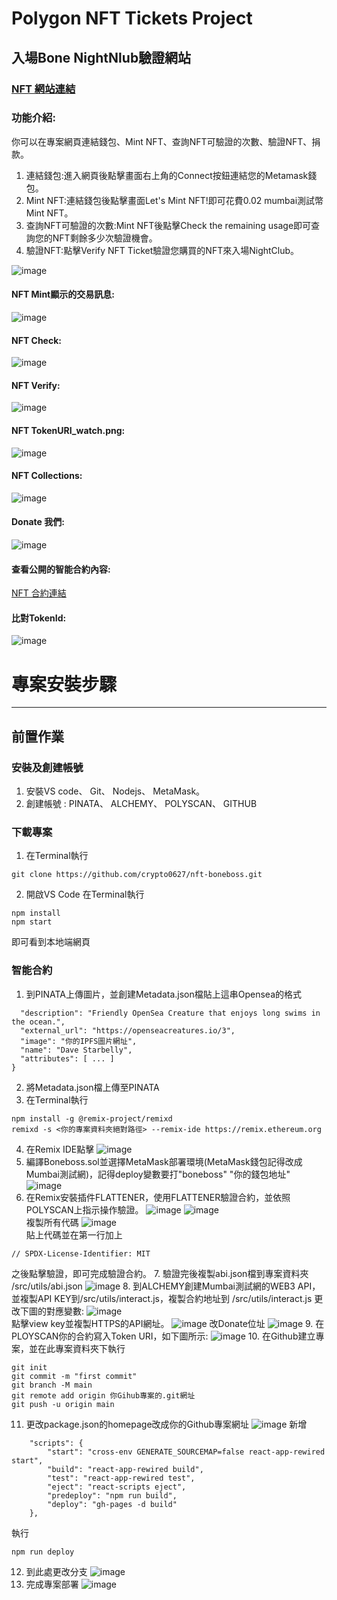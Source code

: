 # Polygon NFT Tickets Project
入場Bone NightNlub驗證網站
----
### [NFT 網站連結](https://crypto0627.github.io/nft-boneboss/)

### 功能介紹:
你可以在專案網頁連結錢包、Mint NFT、查詢NFT可驗證的次數、驗證NFT、捐款。

1. 連結錢包:進入網頁後點擊畫面右上角的Connect按鈕連結您的Metamask錢包。
2. Mint NFT:連結錢包後點擊畫面Let's Mint NFT!即可花費0.02 mumbai測試幣Mint NFT。
3. 查詢NFT可驗證的次數:Mint NFT後點擊Check the remaining usage即可查詢您的NFT剩餘多少次驗證機會。
4. 驗證NFT:點擊Verify NFT Ticket驗證您購買的NFT來入場NightClub。<br>

![image](https://github.com/crypto0627/nft-boneboss/blob/main/result_pic/Banner.png)

#### NFT Mint顯示的交易訊息:
![image](https://github.com/crypto0627/nft-boneboss/blob/main/result_pic/mint.png)

#### NFT Check:
![image](https://github.com/crypto0627/nft-boneboss/blob/main/result_pic/check.png)

#### NFT Verify:
![image](https://github.com/crypto0627/nft-boneboss/blob/main/result_pic/verify.png)

#### NFT TokenURI_watch.png:
![image](https://github.com/crypto0627/nft-boneboss/blob/main/result_pic/TokenURI_watch.png)

#### NFT Collections:
![image](https://github.com/crypto0627/nft-boneboss/blob/main/result_pic/NFT_Collection.png)

#### Donate 我們:
![image](https://github.com/crypto0627/nft-boneboss/blob/main/result_pic/donate.png)

#### 查看公開的智能合約內容:
[NFT 合約連結](https://mumbai.polygonscan.com/address/0xB8ea8d146b880EEcd440477ecD83a1DD93F66b78#writeContract)

#### 比對TokenId:
![image](https://github.com/crypto0627/nft-boneboss/blob/main/result_pic/TokenId.png)

# 專案安裝步驟
----
## 前置作業
### 安裝及創建帳號
1. 安裝VS code、 Git、 Nodejs、 MetaMask。
2. 創建帳號 : PINATA、 ALCHEMY、 POLYSCAN、 GITHUB

### 下載專案
1. 在Terminal執行
```
git clone https://github.com/crypto0627/nft-boneboss.git
```
2. 開啟VS Code 在Terminal執行
```
npm install
npm start
```
即可看到本地端網頁
### 智能合約
1. 到PINATA上傳圖片，並創建Metadata.json檔貼上這串Opensea的格式<br>
```{
  "description": "Friendly OpenSea Creature that enjoys long swims in the ocean.", 
  "external_url": "https://openseacreatures.io/3", 
  "image": "你的IPFS圖片網址", 
  "name": "Dave Starbelly",
  "attributes": [ ... ]
}
```
2. 將Metadata.json檔上傳至PINATA
3. 在Terminal執行
```
npm install -g @remix-project/remixd
remixd -s <你的專案資料夾絕對路徑> --remix-ide https://remix.ethereum.org
```
4. 在Remix IDE點擊
![image](https://github.com/crypto0627/nft-boneboss/blob/main/result_pic/Remix_localhost.png)
5. 編譯Boneboss.sol並選擇MetaMask部署環境(MetaMask錢包記得改成Mumbai測試網)，記得deploy變數要打"boneboss" "你的錢包地址"
![image](https://github.com/crypto0627/nft-boneboss/blob/main/result_pic/remix_deploy.png)
6. 在Remix安裝插件FLATTENER，使用FLATTENER驗證合約，並依照POLYSCAN上指示操作驗證。
![image](https://github.com/crypto0627/nft-boneboss/blob/main/result_pic/polygon_verify.png)
![image](https://github.com/crypto0627/nft-boneboss/blob/main/result_pic/save_flatten.png)<br>
複製所有代碼
![image](https://github.com/crypto0627/nft-boneboss/blob/main/result_pic/copy_verify.png)<br>
貼上代碼並在第一行加上
```
// SPDX-License-Identifier: MIT
```
之後點擊驗證，即可完成驗證合約。
7. 驗證完後複製abi.json檔到專案資料夾 /src/utils/abi.json
![image](https://github.com/crypto0627/nft-boneboss/blob/main/result_pic/abi_copy.png)
8. 到ALCHEMY創建Mumbai測試網的WEB3 API，並複製API KEY到/src/utils/interact.js，複製合約地址到 /src/utils/interact.js 更改下圖的對應變數:
![image](https://github.com/crypto0627/nft-boneboss/blob/main/result_pic/alchemy_key.png)<br>
點擊view key並複製HTTPS的API網址。
![image](https://github.com/crypto0627/nft-boneboss/blob/main/result_pic/contract_change.png)
改Donate位址
![image](https://github.com/crypto0627/nft-boneboss/blob/main/result_pic/changedonate.png)
9. 在PLOYSCAN你的合約寫入Token URI，如下圖所示:
![image](https://github.com/crypto0627/nft-boneboss/blob/main/result_pic/setTokenURI.png)
10. 在Github建立專案，並在此專案資料夾下執行
```
git init
git commit -m "first commit"
git branch -M main
git remote add origin 你Gihub專案的.git網址
git push -u origin main
```
11. 更改package.json的homepage改成你的Github專案網址
![image](https://github.com/crypto0627/nft-boneboss/blob/main/result_pic/githomepage.png)
新增
```
    "scripts": {
        "start": "cross-env GENERATE_SOURCEMAP=false react-app-rewired start",
        "build": "react-app-rewired build",
        "test": "react-app-rewired test",
        "eject": "react-scripts eject",
        "predeploy": "npm run build",
        "deploy": "gh-pages -d build"
    },
```
執行
```
npm run deploy
```
12. 到此處更改分支
![image](https://github.com/crypto0627/nft-boneboss/blob/main/result_pic/githubpage.png)
13. 完成專案部署
![image](https://github.com/crypto0627/nft-boneboss/blob/main/result_pic/complete.png)